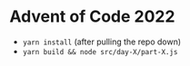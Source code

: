 # Advent of Code 2022

* `yarn install` (after pulling the repo down)
* `yarn build && node src/day-X/part-X.js`
